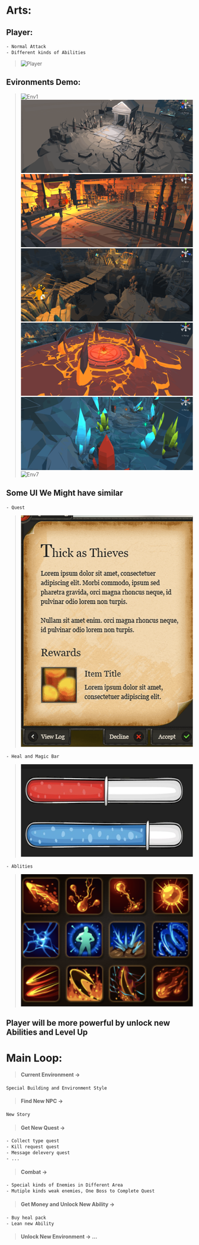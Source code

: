 # Arts:
## Player:
	- Normal Attack
	- Different kinds of Abilities
> ![Player](https://github.com/SparklesCN/Unity_Dungeon_And_Brave/blob/master/proposal/images/showPlayer.gif)

## Evironments Demo:
> ![Env1](https://github.com/SparklesCN/Unity_Dungeon_And_Brave/blob/master/proposal/images/showEnv1.gif)
> ![Env2](https://github.com/SparklesCN/Unity_Dungeon_And_Brave/blob/master/proposal/images/showEnv2.gif)
> ![Env3](https://github.com/SparklesCN/Unity_Dungeon_And_Brave/blob/master/proposal/images/showEnv3.gif)
> ![Env4](https://github.com/SparklesCN/Unity_Dungeon_And_Brave/blob/master/proposal/images/showEnv4.gif)
> ![Env5](https://github.com/SparklesCN/Unity_Dungeon_And_Brave/blob/master/proposal/images/showEnv5.gif)
> ![Env6](https://github.com/SparklesCN/Unity_Dungeon_And_Brave/blob/master/proposal/images/showEnv6.gif)
> ![Env7](https://github.com/SparklesCN/Unity_Dungeon_And_Brave/blob/master/proposal/images/showEnv7.gif)

## Some UI We Might have similar
	- Quest
> ![Quest](https://github.com/SparklesCN/Unity_Dungeon_And_Brave/blob/master/proposal/images/quest.png)

	- Heal and Magic Bar
> ![Bar](https://github.com/SparklesCN/Unity_Dungeon_And_Brave/blob/master/proposal/images/life_magic.png)

	- Ablities
> ![Abli](https://github.com/SparklesCN/Unity_Dungeon_And_Brave/blob/master/proposal/images/ablity.png)

## Player will be more powerful by unlock new Abilities and Level Up

# Main Loop:

>#### Current Environment -> 
	Special Building and Environment Style
>#### Find New NPC -> 
	New Story
>#### Get New Quest -> 
	- Collect type quest
	- Kill request quest
	- Message delevery quest
	- ...
>#### Combat -> 
	- Special kinds of Enemies in Different Area
	- Mutiple kinds weak enemies, One Boss to Complete Quest
>#### Get Money and Unlock New Ability -> 
	- Buy heal pack
	- Lean new Ability
>#### Unlock New Environment -> ...